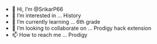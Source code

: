 - 👋 Hi, I’m @SrikarP66
- 👀 I’m interested in ... History
- 🌱 I’m currently learning ... 6th grade
- 💞️ I’m looking to collaborate on ... Prodigy hack extension
- 📫 How to reach me ... Prodigy

<!---
SrikarP66/SrikarP66 is a ✨ special ✨ repository because its `README.md` (this file) appears on your GitHub profile.
You can click the Preview link to take a look at your changes.
--->
